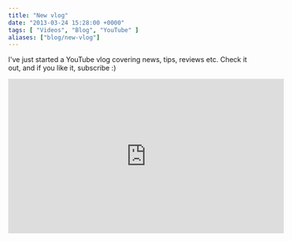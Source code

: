 ```yaml
---
title: "New vlog"
date: "2013-03-24 15:28:00 +0000"
tags: [ "Videos", "Blog", "YouTube" ]
aliases: ["blog/new-vlog"]
---
```

I've just started a YouTube vlog covering news, tips, reviews etc. Check it out, and if you like it, subscribe :)

<iframe width="560" height="315" src="https://www.youtube.com/embed/FWj0zlnJ-Qg" frameborder="0" allowfullscreen></iframe>